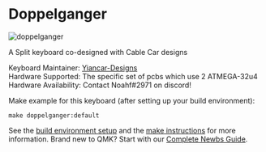 # Doppelganger

![doppelganger](https://i.imgur.com/5eALJBf.png)

A Split keyboard co-designed with Cable Car designs 

Keyboard Maintainer: [Yiancar-Designs](https://github.com/yiancar)  
Hardware Supported: The specific set of pcbs which use 2 ATMEGA-32u4  
Hardware Availability: Contact Noahf#2971 on discord!

Make example for this keyboard (after setting up your build environment):

    make doppelganger:default

See the [build environment setup](https://docs.qmk.fm/#/getting_started_build_tools) and the [make instructions](https://docs.qmk.fm/#/getting_started_make_guide) for more information. Brand new to QMK? Start with our [Complete Newbs Guide](https://docs.qmk.fm/#/newbs).

